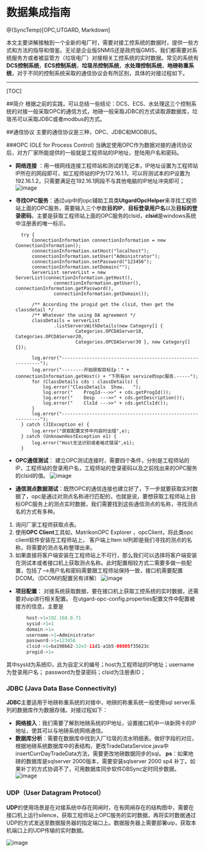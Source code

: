 # 数据集成指南

@(SyncTemp)[OPC,UTGARD, Markdown]

本文主要讲解接触到一个全新的电厂时，需要对接工控系统的数据时，提供一些方式和方法的指导和借鉴。无论是企业版SNMIS还是政府版GMIS，我们都需要对系统服务方或者被监管方（垃圾电厂）对接相关工控系统的实时数据。常见的系统有**DCS控制系统**，**ECS控制系统**，**垃圾吊控制系统**，**水处理控制系统**，**地磅称重系统**，对于不同的控制系统采取的通信协议会有所区别，具体的对接过程如下。

-----------------

[TOC]

##简介
根据之前的实践，可以总结一些结论：DCS、ECS、水处理这三个控制系统的对接一般采取OPC的通信方式，地磅一般采取JDBC的方式读取源数据库，垃圾吊可以采取JDBC或者modbus的方式。

##通信协议
主要的通信协议是三种，OPC、JDBC和MODBUS。

###OPC (OLE for Process Control)
当确定使用OPC作为数据对接的通讯协议后，对方厂家所能提供的一般就是工程师站的IP地址，登陆用户名和密码。

- **网络连接** ：用一根网线连接工程师站和测试的笔记本，IP地址设置为工程师站IP所在的网段即可，如工程师站的IP为172.16.1.1，可以将测试本的IP设置为192.16.1.2，只需要满足在192.16.1网段不与其他电脑的IP地址冲突即可；
![image](http://7xr1w9.com1.z0.glb.clouddn.com/wangluolianjie.png)

- **寻找OPC服务**：通过uip中的opc辅助工具类**UtgardOpcHelper**来寻找工程师站上面的OPC服务，需要输入三个参数**目的IP**，**目标登录用户名**以及**目标的登录密码**，主要是获取工程师站上面的OPC服务的clsid，**clsid**是windows系统中注册表的唯一标示。


        try {
            ConnectionInformation connectionInformation = new ConnectionInformation();
            connectionInformation.setHost("localhost");
            connectionInformation.setUser("Administrator");
            connectionInformation.setPassword("123456");
            connectionInformation.setDomain("");
            ServerList serverList = new ServerList(connectionInformation.getHost(),
                    connectionInformation.getUser(), connectionInformation.getPassword(),
                    connectionInformation.getDomain());

            /** According the progid get the clsid, then get the classdetail */
            /** Whatever the using DA agreement */
            classDetails = serverList
                    .listServersWithDetails(new Category[] {
                            Categories.OPCDAServer10, Categories.OPCDAServer20,
                            Categories.OPCDAServer30 }, new Category[] {});

            log.error("-----------------------------------------------------------");
            log.error("--------开始获取目标Ip：" + connectionInformation.getHost() + "下所有on service的opc服务.-----");
            for (ClassDetails cds : classDetails) {
                log.error("ClassDetails  Show.   ");
                log.error("    ProgId--->>" + cds.getProgId());
                log.error("    Desp  --->>" + cds.getDescription());
                log.error("    ClsId --->>" + cds.getClsId());
            }
            log.error("-----------------------------------------------------------");
        } catch (JIException e) {
            log.error("获取配置文件中内容时出错",e);
        } catch (UnknownHostException e1) {
            log.error("Host无法识别或者格式错误",e1);
        }

- **OPC通信测试**： 建立OPC测试连接时，需要四个条件，分别是工程师站的IP，工程师站的登录用户名，工程师站的登录密码以及之前找出来的OPC服务的clsid的值。
![image](http://7xr1w9.com1.z0.glb.clouddn.com/opcceshi.png)

- **通信测点数据测试**：既然OPC的通信连接也建立好了，下一步就要获取实时数据了，opc是通过对测点名称进行匹配的，也就是说，要想获取工程师站上目标OPC服务上的测点实时数据，我们需要找到这些通信测点的名称，寻找测点名的方式有多种。
1. 询问厂家工程师获取点表。
2. 使用**OPC Client**工具如，MatrikonOPC Explorer ，opcClient，将此类opc client软件安装在工程师站上，
客户端上Item Id列即是我们寻找的测点的名称，将需要的测点名称整理出来。
3. 如果直接将客户端安装在工程师站上不可行，那么我们可以选择将客户端安装在测试本或者接口机上获取测点名称。此时配置相较方式二需要多做一些配置，包括了-->用户名和密码需要跟工程师站保持一致，接口机需要配置DCOM。（DCOM的配置另有详解）
![image](http://7xr1w9.com1.z0.glb.clouddn.com/opcclient.jpg)

- **项目配置**： 对接系统获取数据，要在接口机上获取工控系统的实时数据，还需要对uip进行相关配置。
在utgard-opc-config.properties配置文件中配置被接方的信息，主要是
    
    ``` java
        host->1=192.168.0.71
        sysid->1=1
        domain->1=
        username->1=Administrator
        password->1=123456
        clsid->1=ba198b62-32e3-11d1-a1b5-00805f35623c
        progid->1=
    ```
其中sysId为系统ID，此为自定义的编号；host为工程师站的IP地址；username为登录用户名；
password为登录密码；clsid为注册表ID；

### JDBC (Java Data Base Connectivity)
**JDBC**主要适用于地磅称重系统的对接中，地磅的称重系统一般使用sql server系列的数据库作为数据存储。对接过程如下：
- **网络接入**：我们需要了解到地磅系统的IP地址，设置接口机中一块新网卡的IP地址，使其可以与地磅系统网络通信。
- **数据库分析**：需要在数据库中找到入厂垃圾的流水明细表。做好字段的对应，根据地磅系统数据库中的表结构，更改TradeDataService.java中insertCurrDayTradeData方法，需要更改地磅数据同步的sql。
**ps**：如果地磅的数据库是sqlserver 2000版本，需要安装sqlserver 2000 sp4 补丁。如果补丁的方式协调不了，可用数据库同步软件DBSync定时同步数据。
![image](http://7xr1w9.com1.z0.glb.clouddn.com/trade.png)

### UDP（User Datagram Protocol）
**UDP**的使用场景是在对接系统中存在网闸时，在有网闸存在的结构图中，需要在接口机上运行silence，获取工程师站上OPC服务的实时数据，再将实时数据通过UDP的方式发送至数据服务器的指定端口上。数据服务器上需要部署uip，获取本机端口上的UDP传输的实时数据。  

![image](http://7xr1w9.com1.z0.glb.clouddn.com/udp.png)